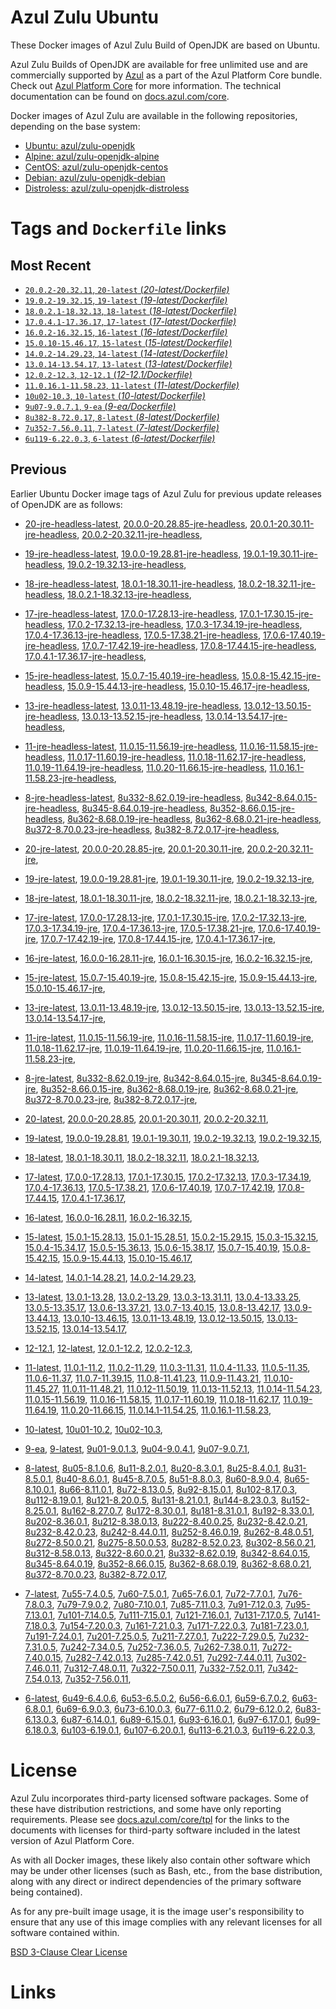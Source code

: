 Azul Zulu Ubuntu
================

These Docker images of Azul Zulu Build of OpenJDK are based on Ubuntu.

Azul Zulu Builds of OpenJDK are available for free unlimited use and are commercially supported by [Azul][1] as a part of the Azul Platform Core bundle.
Check out [Azul Platform Core][2] for more information. The technical documentation can be found on [docs.azul.com/core][3].

Docker images of Azul Zulu are available in the following repositories, depending on the base system:

  * [Ubuntu: azul/zulu-openjdk][4]
  * [Alpine: azul/zulu-openjdk-alpine][5]
  * [CentOS: azul/zulu-openjdk-centos][6]
  * [Debian: azul/zulu-openjdk-debian][7]
  * [Distroless: azul/zulu-openjdk-distroless][8]

Tags and `Dockerfile` links
===========================

Most Recent
-----------


  * [`20.0.2-20.32.11`, `20-latest` (*20-latest/Dockerfile)*][11]
  * [`19.0.2-19.32.15`, `19-latest` (*19-latest/Dockerfile)*][23]
  * [`18.0.2.1-18.32.13`, `18-latest` (*18-latest/Dockerfile)*][36]
  * [`17.0.4.1-17.36.17`, `17-latest` (*17-latest/Dockerfile)*][48]
  * [`16.0.2-16.32.15`, `16-latest` (*16-latest/Dockerfile)*][81]
  * [`15.0.10-15.46.17`, `15-latest` (*15-latest/Dockerfile)*][88]
  * [`14.0.2-14.29.23`, `14-latest` (*14-latest/Dockerfile)*][110]
  * [`13.0.14-13.54.17`, `13-latest` (*13-latest/Dockerfile)*][113]
  * [`12.0.2-12.3`, `12-12.1` (*12-12.1/Dockerfile)*][138]
  * [`11.0.16.1-11.58.23`, `11-latest` (*11-latest/Dockerfile)*][142]
  * [`10u02-10.3`, `10-latest` (*10-latest/Dockerfile)*][181]
  * [`9u07-9.0.7.1`, `9-ea` (*9-ea/Dockerfile)*][184]
  * [`8u382-8.72.0.17`, `8-latest` (*8-latest/Dockerfile)*][189]
  * [`7u352-7.56.0.11`, `7-latest` (*7-latest/Dockerfile)*][253]
  * [`6u119-6.22.0.3`, `6-latest` (*6-latest/Dockerfile)*][291]

Previous
--------

Earlier Ubuntu Docker image tags of Azul Zulu for previous update releases of OpenJDK are as follows:


  * [20-jre-headless-latest][19],
  [20.0.0-20.28.85-jre-headless][20],
  [20.0.1-20.30.11-jre-headless][21],
  [20.0.2-20.32.11-jre-headless][22],
  
  * [19-jre-headless-latest][32],
  [19.0.0-19.28.81-jre-headless][33],
  [19.0.1-19.30.11-jre-headless][34],
  [19.0.2-19.32.13-jre-headless][35],
  
  * [18-jre-headless-latest][44],
  [18.0.1-18.30.11-jre-headless][45],
  [18.0.2-18.32.11-jre-headless][46],
  [18.0.2.1-18.32.13-jre-headless][47],
  
  * [17-jre-headless-latest][70],
  [17.0.0-17.28.13-jre-headless][71],
  [17.0.1-17.30.15-jre-headless][72],
  [17.0.2-17.32.13-jre-headless][73],
  [17.0.3-17.34.19-jre-headless][74],
  [17.0.4-17.36.13-jre-headless][75],
  [17.0.5-17.38.21-jre-headless][76],
  [17.0.6-17.40.19-jre-headless][77],
  [17.0.7-17.42.19-jre-headless][78],
  [17.0.8-17.44.15-jre-headless][79],
  [17.0.4.1-17.36.17-jre-headless][80],
  
  * [15-jre-headless-latest][105],
  [15.0.7-15.40.19-jre-headless][106],
  [15.0.8-15.42.15-jre-headless][107],
  [15.0.9-15.44.13-jre-headless][108],
  [15.0.10-15.46.17-jre-headless][109],
  
  * [13-jre-headless-latest][133],
  [13.0.11-13.48.19-jre-headless][134],
  [13.0.12-13.50.15-jre-headless][135],
  [13.0.13-13.52.15-jre-headless][136],
  [13.0.14-13.54.17-jre-headless][137],
  
  * [11-jre-headless-latest][172],
  [11.0.15-11.56.19-jre-headless][174],
  [11.0.16-11.58.15-jre-headless][175],
  [11.0.17-11.60.19-jre-headless][176],
  [11.0.18-11.62.17-jre-headless][177],
  [11.0.19-11.64.19-jre-headless][178],
  [11.0.20-11.66.15-jre-headless][179],
  [11.0.16.1-11.58.23-jre-headless][180],
  
  * [8-jre-headless-latest][244],
  [8u332-8.62.0.19-jre-headless][245],
  [8u342-8.64.0.15-jre-headless][246],
  [8u345-8.64.0.19-jre-headless][247],
  [8u352-8.66.0.15-jre-headless][248],
  [8u362-8.68.0.19-jre-headless][249],
  [8u362-8.68.0.21-jre-headless][250],
  [8u372-8.70.0.23-jre-headless][251],
  [8u382-8.72.0.17-jre-headless][252],
  
  * [20-jre-latest][12],
  [20.0.0-20.28.85-jre][16],
  [20.0.1-20.30.11-jre][17],
  [20.0.2-20.32.11-jre][18],
  
  * [19-jre-latest][24],
  [19.0.0-19.28.81-jre][29],
  [19.0.1-19.30.11-jre][30],
  [19.0.2-19.32.13-jre][31],
  
  * [18-jre-latest][37],
  [18.0.1-18.30.11-jre][41],
  [18.0.2-18.32.11-jre][42],
  [18.0.2.1-18.32.13-jre][43],
  
  * [17-jre-latest][49],
  [17.0.0-17.28.13-jre][60],
  [17.0.1-17.30.15-jre][61],
  [17.0.2-17.32.13-jre][62],
  [17.0.3-17.34.19-jre][63],
  [17.0.4-17.36.13-jre][64],
  [17.0.5-17.38.21-jre][65],
  [17.0.6-17.40.19-jre][66],
  [17.0.7-17.42.19-jre][67],
  [17.0.8-17.44.15-jre][68],
  [17.0.4.1-17.36.17-jre][69],
  
  * [16-jre-latest][82],
  [16.0.0-16.28.11-jre][85],
  [16.0.1-16.30.15-jre][86],
  [16.0.2-16.32.15-jre][87],
  
  * [15-jre-latest][89],
  [15.0.7-15.40.19-jre][101],
  [15.0.8-15.42.15-jre][102],
  [15.0.9-15.44.13-jre][103],
  [15.0.10-15.46.17-jre][104],
  
  * [13-jre-latest][116],
  [13.0.11-13.48.19-jre][129],
  [13.0.12-13.50.15-jre][130],
  [13.0.13-13.52.15-jre][131],
  [13.0.14-13.54.17-jre][132],
  
  * [11-jre-latest][149],
  [11.0.15-11.56.19-jre][166],
  [11.0.16-11.58.15-jre][167],
  [11.0.17-11.60.19-jre][168],
  [11.0.18-11.62.17-jre][169],
  [11.0.19-11.64.19-jre][170],
  [11.0.20-11.66.15-jre][171],
  [11.0.16.1-11.58.23-jre][173],
  
  * [8-jre-latest][190],
  [8u332-8.62.0.19-jre][236],
  [8u342-8.64.0.15-jre][237],
  [8u345-8.64.0.19-jre][238],
  [8u352-8.66.0.15-jre][239],
  [8u362-8.68.0.19-jre][240],
  [8u362-8.68.0.21-jre][241],
  [8u372-8.70.0.23-jre][242],
  [8u382-8.72.0.17-jre][243],
  
  * [20-latest][11],
  [20.0.0-20.28.85][13],
  [20.0.1-20.30.11][14],
  [20.0.2-20.32.11][15],
  
  * [19-latest][23],
  [19.0.0-19.28.81][25],
  [19.0.1-19.30.11][26],
  [19.0.2-19.32.13][27],
  [19.0.2-19.32.15][28],
  
  * [18-latest][36],
  [18.0.1-18.30.11][38],
  [18.0.2-18.32.11][39],
  [18.0.2.1-18.32.13][40],
  
  * [17-latest][48],
  [17.0.0-17.28.13][50],
  [17.0.1-17.30.15][51],
  [17.0.2-17.32.13][52],
  [17.0.3-17.34.19][53],
  [17.0.4-17.36.13][54],
  [17.0.5-17.38.21][55],
  [17.0.6-17.40.19][56],
  [17.0.7-17.42.19][57],
  [17.0.8-17.44.15][58],
  [17.0.4.1-17.36.17][59],
  
  * [16-latest][81],
  [16.0.0-16.28.11][83],
  [16.0.2-16.32.15][84],
  
  * [15-latest][88],
  [15.0.1-15.28.13][90],
  [15.0.1-15.28.51][91],
  [15.0.2-15.29.15][92],
  [15.0.3-15.32.15][93],
  [15.0.4-15.34.17][94],
  [15.0.5-15.36.13][95],
  [15.0.6-15.38.17][96],
  [15.0.7-15.40.19][97],
  [15.0.8-15.42.15][98],
  [15.0.9-15.44.13][99],
  [15.0.10-15.46.17][100],
  
  * [14-latest][110],
  [14.0.1-14.28.21][111],
  [14.0.2-14.29.23][112],
  
  * [13-latest][113],
  [13.0.1-13.28][114],
  [13.0.2-13.29][115],
  [13.0.3-13.31.11][117],
  [13.0.4-13.33.25][118],
  [13.0.5-13.35.17][119],
  [13.0.6-13.37.21][120],
  [13.0.7-13.40.15][121],
  [13.0.8-13.42.17][122],
  [13.0.9-13.44.13][123],
  [13.0.10-13.46.15][124],
  [13.0.11-13.48.19][125],
  [13.0.12-13.50.15][126],
  [13.0.13-13.52.15][127],
  [13.0.14-13.54.17][128],
  
  * [12-12.1][138],
  [12-latest][139],
  [12.0.1-12.2][140],
  [12.0.2-12.3][141],
  
  * [11-latest][142],
  [11.0.1-11.2][143],
  [11.0.2-11.29][144],
  [11.0.3-11.31][145],
  [11.0.4-11.33][146],
  [11.0.5-11.35][147],
  [11.0.6-11.37][148],
  [11.0.7-11.39.15][150],
  [11.0.8-11.41.23][151],
  [11.0.9-11.43.21][152],
  [11.0.10-11.45.27][153],
  [11.0.11-11.48.21][154],
  [11.0.12-11.50.19][155],
  [11.0.13-11.52.13][156],
  [11.0.14-11.54.23][157],
  [11.0.15-11.56.19][158],
  [11.0.16-11.58.15][159],
  [11.0.17-11.60.19][160],
  [11.0.18-11.62.17][161],
  [11.0.19-11.64.19][162],
  [11.0.20-11.66.15][163],
  [11.0.14.1-11.54.25][164],
  [11.0.16.1-11.58.23][165],
  
  * [10-latest][181],
  [10u01-10.2][182],
  [10u02-10.3][183],
  
  * [9-ea][184],
  [9-latest][185],
  [9u01-9.0.1.3][186],
  [9u04-9.0.4.1][187],
  [9u07-9.0.7.1][188],
  
  * [8-latest][189],
  [8u05-8.1.0.6][191],
  [8u11-8.2.0.1][192],
  [8u20-8.3.0.1][193],
  [8u25-8.4.0.1][194],
  [8u31-8.5.0.1][195],
  [8u40-8.6.0.1][196],
  [8u45-8.7.0.5][197],
  [8u51-8.8.0.3][198],
  [8u60-8.9.0.4][199],
  [8u65-8.10.0.1][200],
  [8u66-8.11.0.1][201],
  [8u72-8.13.0.5][202],
  [8u92-8.15.0.1][203],
  [8u102-8.17.0.3][204],
  [8u112-8.19.0.1][205],
  [8u121-8.20.0.5][206],
  [8u131-8.21.0.1][207],
  [8u144-8.23.0.3][208],
  [8u152-8.25.0.1][209],
  [8u162-8.27.0.7][210],
  [8u172-8.30.0.1][211],
  [8u181-8.31.0.1][212],
  [8u192-8.33.0.1][213],
  [8u202-8.36.0.1][214],
  [8u212-8.38.0.13][215],
  [8u222-8.40.0.25][216],
  [8u232-8.42.0.21][217],
  [8u232-8.42.0.23][218],
  [8u242-8.44.0.11][219],
  [8u252-8.46.0.19][220],
  [8u262-8.48.0.51][221],
  [8u272-8.50.0.21][222],
  [8u275-8.50.0.53][223],
  [8u282-8.52.0.23][224],
  [8u302-8.56.0.21][225],
  [8u312-8.58.0.13][226],
  [8u322-8.60.0.21][227],
  [8u332-8.62.0.19][228],
  [8u342-8.64.0.15][229],
  [8u345-8.64.0.19][230],
  [8u352-8.66.0.15][231],
  [8u362-8.68.0.19][232],
  [8u362-8.68.0.21][233],
  [8u372-8.70.0.23][234],
  [8u382-8.72.0.17][235],
  
  * [7-latest][253],
  [7u55-7.4.0.5][254],
  [7u60-7.5.0.1][255],
  [7u65-7.6.0.1][256],
  [7u72-7.7.0.1][257],
  [7u76-7.8.0.3][258],
  [7u79-7.9.0.2][259],
  [7u80-7.10.0.1][260],
  [7u85-7.11.0.3][261],
  [7u91-7.12.0.3][262],
  [7u95-7.13.0.1][263],
  [7u101-7.14.0.5][264],
  [7u111-7.15.0.1][265],
  [7u121-7.16.0.1][266],
  [7u131-7.17.0.5][267],
  [7u141-7.18.0.3][268],
  [7u154-7.20.0.3][269],
  [7u161-7.21.0.3][270],
  [7u171-7.22.0.3][271],
  [7u181-7.23.0.1][272],
  [7u191-7.24.0.1][273],
  [7u201-7.25.0.5][274],
  [7u211-7.27.0.1][275],
  [7u222-7.29.0.5][276],
  [7u232-7.31.0.5][277],
  [7u242-7.34.0.5][278],
  [7u252-7.36.0.5][279],
  [7u262-7.38.0.11][280],
  [7u272-7.40.0.15][281],
  [7u282-7.42.0.13][282],
  [7u285-7.42.0.51][283],
  [7u292-7.44.0.11][284],
  [7u302-7.46.0.11][285],
  [7u312-7.48.0.11][286],
  [7u322-7.50.0.11][287],
  [7u332-7.52.0.11][288],
  [7u342-7.54.0.13][289],
  [7u352-7.56.0.11][290],
  
  * [6-latest][291],
  [6u49-6.4.0.6][292],
  [6u53-6.5.0.2][293],
  [6u56-6.6.0.1][294],
  [6u59-6.7.0.2][295],
  [6u63-6.8.0.1][296],
  [6u69-6.9.0.3][297],
  [6u73-6.10.0.3][298],
  [6u77-6.11.0.2][299],
  [6u79-6.12.0.2][300],
  [6u83-6.13.0.3][301],
  [6u87-6.14.0.1][302],
  [6u89-6.15.0.1][303],
  [6u93-6.16.0.1][304],
  [6u97-6.17.0.1][305],
  [6u99-6.18.0.3][306],
  [6u103-6.19.0.1][307],
  [6u107-6.20.0.1][308],
  [6u113-6.21.0.3][309],
  [6u119-6.22.0.3][310],
  


License
=======

Azul Zulu incorporates third-party licensed software packages. Some of these have distribution restrictions, and some have only reporting requirements. Please see [docs.azul.com/core/tpl][9] for the links to the documents with licenses for third-party software included in the latest version of Azul Platform Core.

As with all Docker images, these likely also contain other software which may be under other licenses (such as Bash, etc., from the base distribution, along with any direct or indirect dependencies of the primary software being contained).

As for any pre-built image usage, it is the image user's responsibility to ensure that any use of this image complies with any relevant licenses for all software contained within.

[BSD 3-Clause Clear License][10]

Links
=====

  [1]: https://www.azul.com/
  [2]: https://www.azul.com/products/core/
  [3]: https://docs.azul.com/core/
  [4]: https://hub.docker.com/r/azul/zulu-openjdk
  [5]: https://hub.docker.com/r/azul/zulu-openjdk-alpine
  [6]: https://hub.docker.com/r/azul/zulu-openjdk-centos
  [7]: https://hub.docker.com/r/azul/zulu-openjdk-debian
  [8]: https://hub.docker.com/r/azul/zulu-openjdk-distroless
  [9]: https://docs.azul.com/core/tpl
  [10]: https://github.com/zulu-openjdk/zulu-openjdk/blob/master/LICENSE.txt


  [19]: https://github.com/zulu-openjdk/zulu-openjdk/blob/master/ubuntu/20-jre-headless-latest/Dockerfile
  [20]: https://github.com/zulu-openjdk/zulu-openjdk/blob/master/ubuntu/20.0.0-20.28.85-jre-headless/Dockerfile
  [21]: https://github.com/zulu-openjdk/zulu-openjdk/blob/master/ubuntu/20.0.1-20.30.11-jre-headless/Dockerfile
  [22]: https://github.com/zulu-openjdk/zulu-openjdk/blob/master/ubuntu/20.0.2-20.32.11-jre-headless/Dockerfile
  
  [32]: https://github.com/zulu-openjdk/zulu-openjdk/blob/master/ubuntu/19-jre-headless-latest/Dockerfile
  [33]: https://github.com/zulu-openjdk/zulu-openjdk/blob/master/ubuntu/19.0.0-19.28.81-jre-headless/Dockerfile
  [34]: https://github.com/zulu-openjdk/zulu-openjdk/blob/master/ubuntu/19.0.1-19.30.11-jre-headless/Dockerfile
  [35]: https://github.com/zulu-openjdk/zulu-openjdk/blob/master/ubuntu/19.0.2-19.32.13-jre-headless/Dockerfile
  
  [44]: https://github.com/zulu-openjdk/zulu-openjdk/blob/master/ubuntu/18-jre-headless-latest/Dockerfile
  [45]: https://github.com/zulu-openjdk/zulu-openjdk/blob/master/ubuntu/18.0.1-18.30.11-jre-headless/Dockerfile
  [46]: https://github.com/zulu-openjdk/zulu-openjdk/blob/master/ubuntu/18.0.2-18.32.11-jre-headless/Dockerfile
  [47]: https://github.com/zulu-openjdk/zulu-openjdk/blob/master/ubuntu/18.0.2.1-18.32.13-jre-headless/Dockerfile
  
  [70]: https://github.com/zulu-openjdk/zulu-openjdk/blob/master/ubuntu/17-jre-headless-latest/Dockerfile
  [71]: https://github.com/zulu-openjdk/zulu-openjdk/blob/master/ubuntu/17.0.0-17.28.13-jre-headless/Dockerfile
  [72]: https://github.com/zulu-openjdk/zulu-openjdk/blob/master/ubuntu/17.0.1-17.30.15-jre-headless/Dockerfile
  [73]: https://github.com/zulu-openjdk/zulu-openjdk/blob/master/ubuntu/17.0.2-17.32.13-jre-headless/Dockerfile
  [74]: https://github.com/zulu-openjdk/zulu-openjdk/blob/master/ubuntu/17.0.3-17.34.19-jre-headless/Dockerfile
  [75]: https://github.com/zulu-openjdk/zulu-openjdk/blob/master/ubuntu/17.0.4-17.36.13-jre-headless/Dockerfile
  [76]: https://github.com/zulu-openjdk/zulu-openjdk/blob/master/ubuntu/17.0.5-17.38.21-jre-headless/Dockerfile
  [77]: https://github.com/zulu-openjdk/zulu-openjdk/blob/master/ubuntu/17.0.6-17.40.19-jre-headless/Dockerfile
  [78]: https://github.com/zulu-openjdk/zulu-openjdk/blob/master/ubuntu/17.0.7-17.42.19-jre-headless/Dockerfile
  [79]: https://github.com/zulu-openjdk/zulu-openjdk/blob/master/ubuntu/17.0.8-17.44.15-jre-headless/Dockerfile
  [80]: https://github.com/zulu-openjdk/zulu-openjdk/blob/master/ubuntu/17.0.4.1-17.36.17-jre-headless/Dockerfile
  
  [105]: https://github.com/zulu-openjdk/zulu-openjdk/blob/master/ubuntu/15-jre-headless-latest/Dockerfile
  [106]: https://github.com/zulu-openjdk/zulu-openjdk/blob/master/ubuntu/15.0.7-15.40.19-jre-headless/Dockerfile
  [107]: https://github.com/zulu-openjdk/zulu-openjdk/blob/master/ubuntu/15.0.8-15.42.15-jre-headless/Dockerfile
  [108]: https://github.com/zulu-openjdk/zulu-openjdk/blob/master/ubuntu/15.0.9-15.44.13-jre-headless/Dockerfile
  [109]: https://github.com/zulu-openjdk/zulu-openjdk/blob/master/ubuntu/15.0.10-15.46.17-jre-headless/Dockerfile
  
  [133]: https://github.com/zulu-openjdk/zulu-openjdk/blob/master/ubuntu/13-jre-headless-latest/Dockerfile
  [134]: https://github.com/zulu-openjdk/zulu-openjdk/blob/master/ubuntu/13.0.11-13.48.19-jre-headless/Dockerfile
  [135]: https://github.com/zulu-openjdk/zulu-openjdk/blob/master/ubuntu/13.0.12-13.50.15-jre-headless/Dockerfile
  [136]: https://github.com/zulu-openjdk/zulu-openjdk/blob/master/ubuntu/13.0.13-13.52.15-jre-headless/Dockerfile
  [137]: https://github.com/zulu-openjdk/zulu-openjdk/blob/master/ubuntu/13.0.14-13.54.17-jre-headless/Dockerfile
  
  [172]: https://github.com/zulu-openjdk/zulu-openjdk/blob/master/ubuntu/11-jre-headless-latest/Dockerfile
  [174]: https://github.com/zulu-openjdk/zulu-openjdk/blob/master/ubuntu/11.0.15-11.56.19-jre-headless/Dockerfile
  [175]: https://github.com/zulu-openjdk/zulu-openjdk/blob/master/ubuntu/11.0.16-11.58.15-jre-headless/Dockerfile
  [176]: https://github.com/zulu-openjdk/zulu-openjdk/blob/master/ubuntu/11.0.17-11.60.19-jre-headless/Dockerfile
  [177]: https://github.com/zulu-openjdk/zulu-openjdk/blob/master/ubuntu/11.0.18-11.62.17-jre-headless/Dockerfile
  [178]: https://github.com/zulu-openjdk/zulu-openjdk/blob/master/ubuntu/11.0.19-11.64.19-jre-headless/Dockerfile
  [179]: https://github.com/zulu-openjdk/zulu-openjdk/blob/master/ubuntu/11.0.20-11.66.15-jre-headless/Dockerfile
  [180]: https://github.com/zulu-openjdk/zulu-openjdk/blob/master/ubuntu/11.0.16.1-11.58.23-jre-headless/Dockerfile
  
  [244]: https://github.com/zulu-openjdk/zulu-openjdk/blob/master/ubuntu/8-jre-headless-latest/Dockerfile
  [245]: https://github.com/zulu-openjdk/zulu-openjdk/blob/master/ubuntu/8u332-8.62.0.19-jre-headless/Dockerfile
  [246]: https://github.com/zulu-openjdk/zulu-openjdk/blob/master/ubuntu/8u342-8.64.0.15-jre-headless/Dockerfile
  [247]: https://github.com/zulu-openjdk/zulu-openjdk/blob/master/ubuntu/8u345-8.64.0.19-jre-headless/Dockerfile
  [248]: https://github.com/zulu-openjdk/zulu-openjdk/blob/master/ubuntu/8u352-8.66.0.15-jre-headless/Dockerfile
  [249]: https://github.com/zulu-openjdk/zulu-openjdk/blob/master/ubuntu/8u362-8.68.0.19-jre-headless/Dockerfile
  [250]: https://github.com/zulu-openjdk/zulu-openjdk/blob/master/ubuntu/8u362-8.68.0.21-jre-headless/Dockerfile
  [251]: https://github.com/zulu-openjdk/zulu-openjdk/blob/master/ubuntu/8u372-8.70.0.23-jre-headless/Dockerfile
  [252]: https://github.com/zulu-openjdk/zulu-openjdk/blob/master/ubuntu/8u382-8.72.0.17-jre-headless/Dockerfile
  
  [12]: https://github.com/zulu-openjdk/zulu-openjdk/blob/master/ubuntu/20-jre-latest/Dockerfile
  [16]: https://github.com/zulu-openjdk/zulu-openjdk/blob/master/ubuntu/20.0.0-20.28.85-jre/Dockerfile
  [17]: https://github.com/zulu-openjdk/zulu-openjdk/blob/master/ubuntu/20.0.1-20.30.11-jre/Dockerfile
  [18]: https://github.com/zulu-openjdk/zulu-openjdk/blob/master/ubuntu/20.0.2-20.32.11-jre/Dockerfile
  
  [24]: https://github.com/zulu-openjdk/zulu-openjdk/blob/master/ubuntu/19-jre-latest/Dockerfile
  [29]: https://github.com/zulu-openjdk/zulu-openjdk/blob/master/ubuntu/19.0.0-19.28.81-jre/Dockerfile
  [30]: https://github.com/zulu-openjdk/zulu-openjdk/blob/master/ubuntu/19.0.1-19.30.11-jre/Dockerfile
  [31]: https://github.com/zulu-openjdk/zulu-openjdk/blob/master/ubuntu/19.0.2-19.32.13-jre/Dockerfile
  
  [37]: https://github.com/zulu-openjdk/zulu-openjdk/blob/master/ubuntu/18-jre-latest/Dockerfile
  [41]: https://github.com/zulu-openjdk/zulu-openjdk/blob/master/ubuntu/18.0.1-18.30.11-jre/Dockerfile
  [42]: https://github.com/zulu-openjdk/zulu-openjdk/blob/master/ubuntu/18.0.2-18.32.11-jre/Dockerfile
  [43]: https://github.com/zulu-openjdk/zulu-openjdk/blob/master/ubuntu/18.0.2.1-18.32.13-jre/Dockerfile
  
  [49]: https://github.com/zulu-openjdk/zulu-openjdk/blob/master/ubuntu/17-jre-latest/Dockerfile
  [60]: https://github.com/zulu-openjdk/zulu-openjdk/blob/master/ubuntu/17.0.0-17.28.13-jre/Dockerfile
  [61]: https://github.com/zulu-openjdk/zulu-openjdk/blob/master/ubuntu/17.0.1-17.30.15-jre/Dockerfile
  [62]: https://github.com/zulu-openjdk/zulu-openjdk/blob/master/ubuntu/17.0.2-17.32.13-jre/Dockerfile
  [63]: https://github.com/zulu-openjdk/zulu-openjdk/blob/master/ubuntu/17.0.3-17.34.19-jre/Dockerfile
  [64]: https://github.com/zulu-openjdk/zulu-openjdk/blob/master/ubuntu/17.0.4-17.36.13-jre/Dockerfile
  [65]: https://github.com/zulu-openjdk/zulu-openjdk/blob/master/ubuntu/17.0.5-17.38.21-jre/Dockerfile
  [66]: https://github.com/zulu-openjdk/zulu-openjdk/blob/master/ubuntu/17.0.6-17.40.19-jre/Dockerfile
  [67]: https://github.com/zulu-openjdk/zulu-openjdk/blob/master/ubuntu/17.0.7-17.42.19-jre/Dockerfile
  [68]: https://github.com/zulu-openjdk/zulu-openjdk/blob/master/ubuntu/17.0.8-17.44.15-jre/Dockerfile
  [69]: https://github.com/zulu-openjdk/zulu-openjdk/blob/master/ubuntu/17.0.4.1-17.36.17-jre/Dockerfile
  
  [82]: https://github.com/zulu-openjdk/zulu-openjdk/blob/master/ubuntu/16-jre-latest/Dockerfile
  [85]: https://github.com/zulu-openjdk/zulu-openjdk/blob/master/ubuntu/16.0.0-16.28.11-jre/Dockerfile
  [86]: https://github.com/zulu-openjdk/zulu-openjdk/blob/master/ubuntu/16.0.1-16.30.15-jre/Dockerfile
  [87]: https://github.com/zulu-openjdk/zulu-openjdk/blob/master/ubuntu/16.0.2-16.32.15-jre/Dockerfile
  
  [89]: https://github.com/zulu-openjdk/zulu-openjdk/blob/master/ubuntu/15-jre-latest/Dockerfile
  [101]: https://github.com/zulu-openjdk/zulu-openjdk/blob/master/ubuntu/15.0.7-15.40.19-jre/Dockerfile
  [102]: https://github.com/zulu-openjdk/zulu-openjdk/blob/master/ubuntu/15.0.8-15.42.15-jre/Dockerfile
  [103]: https://github.com/zulu-openjdk/zulu-openjdk/blob/master/ubuntu/15.0.9-15.44.13-jre/Dockerfile
  [104]: https://github.com/zulu-openjdk/zulu-openjdk/blob/master/ubuntu/15.0.10-15.46.17-jre/Dockerfile
  
  [116]: https://github.com/zulu-openjdk/zulu-openjdk/blob/master/ubuntu/13-jre-latest/Dockerfile
  [129]: https://github.com/zulu-openjdk/zulu-openjdk/blob/master/ubuntu/13.0.11-13.48.19-jre/Dockerfile
  [130]: https://github.com/zulu-openjdk/zulu-openjdk/blob/master/ubuntu/13.0.12-13.50.15-jre/Dockerfile
  [131]: https://github.com/zulu-openjdk/zulu-openjdk/blob/master/ubuntu/13.0.13-13.52.15-jre/Dockerfile
  [132]: https://github.com/zulu-openjdk/zulu-openjdk/blob/master/ubuntu/13.0.14-13.54.17-jre/Dockerfile
  
  [149]: https://github.com/zulu-openjdk/zulu-openjdk/blob/master/ubuntu/11-jre-latest/Dockerfile
  [166]: https://github.com/zulu-openjdk/zulu-openjdk/blob/master/ubuntu/11.0.15-11.56.19-jre/Dockerfile
  [167]: https://github.com/zulu-openjdk/zulu-openjdk/blob/master/ubuntu/11.0.16-11.58.15-jre/Dockerfile
  [168]: https://github.com/zulu-openjdk/zulu-openjdk/blob/master/ubuntu/11.0.17-11.60.19-jre/Dockerfile
  [169]: https://github.com/zulu-openjdk/zulu-openjdk/blob/master/ubuntu/11.0.18-11.62.17-jre/Dockerfile
  [170]: https://github.com/zulu-openjdk/zulu-openjdk/blob/master/ubuntu/11.0.19-11.64.19-jre/Dockerfile
  [171]: https://github.com/zulu-openjdk/zulu-openjdk/blob/master/ubuntu/11.0.20-11.66.15-jre/Dockerfile
  [173]: https://github.com/zulu-openjdk/zulu-openjdk/blob/master/ubuntu/11.0.16.1-11.58.23-jre/Dockerfile
  
  [190]: https://github.com/zulu-openjdk/zulu-openjdk/blob/master/ubuntu/8-jre-latest/Dockerfile
  [236]: https://github.com/zulu-openjdk/zulu-openjdk/blob/master/ubuntu/8u332-8.62.0.19-jre/Dockerfile
  [237]: https://github.com/zulu-openjdk/zulu-openjdk/blob/master/ubuntu/8u342-8.64.0.15-jre/Dockerfile
  [238]: https://github.com/zulu-openjdk/zulu-openjdk/blob/master/ubuntu/8u345-8.64.0.19-jre/Dockerfile
  [239]: https://github.com/zulu-openjdk/zulu-openjdk/blob/master/ubuntu/8u352-8.66.0.15-jre/Dockerfile
  [240]: https://github.com/zulu-openjdk/zulu-openjdk/blob/master/ubuntu/8u362-8.68.0.19-jre/Dockerfile
  [241]: https://github.com/zulu-openjdk/zulu-openjdk/blob/master/ubuntu/8u362-8.68.0.21-jre/Dockerfile
  [242]: https://github.com/zulu-openjdk/zulu-openjdk/blob/master/ubuntu/8u372-8.70.0.23-jre/Dockerfile
  [243]: https://github.com/zulu-openjdk/zulu-openjdk/blob/master/ubuntu/8u382-8.72.0.17-jre/Dockerfile
  
  [11]: https://github.com/zulu-openjdk/zulu-openjdk/blob/master/ubuntu/20-latest/Dockerfile
  [13]: https://github.com/zulu-openjdk/zulu-openjdk/blob/master/ubuntu/20.0.0-20.28.85/Dockerfile
  [14]: https://github.com/zulu-openjdk/zulu-openjdk/blob/master/ubuntu/20.0.1-20.30.11/Dockerfile
  [15]: https://github.com/zulu-openjdk/zulu-openjdk/blob/master/ubuntu/20.0.2-20.32.11/Dockerfile
  
  [23]: https://github.com/zulu-openjdk/zulu-openjdk/blob/master/ubuntu/19-latest/Dockerfile
  [25]: https://github.com/zulu-openjdk/zulu-openjdk/blob/master/ubuntu/19.0.0-19.28.81/Dockerfile
  [26]: https://github.com/zulu-openjdk/zulu-openjdk/blob/master/ubuntu/19.0.1-19.30.11/Dockerfile
  [27]: https://github.com/zulu-openjdk/zulu-openjdk/blob/master/ubuntu/19.0.2-19.32.13/Dockerfile
  [28]: https://github.com/zulu-openjdk/zulu-openjdk/blob/master/ubuntu/19.0.2-19.32.15/Dockerfile
  
  [36]: https://github.com/zulu-openjdk/zulu-openjdk/blob/master/ubuntu/18-latest/Dockerfile
  [38]: https://github.com/zulu-openjdk/zulu-openjdk/blob/master/ubuntu/18.0.1-18.30.11/Dockerfile
  [39]: https://github.com/zulu-openjdk/zulu-openjdk/blob/master/ubuntu/18.0.2-18.32.11/Dockerfile
  [40]: https://github.com/zulu-openjdk/zulu-openjdk/blob/master/ubuntu/18.0.2.1-18.32.13/Dockerfile
  
  [48]: https://github.com/zulu-openjdk/zulu-openjdk/blob/master/ubuntu/17-latest/Dockerfile
  [50]: https://github.com/zulu-openjdk/zulu-openjdk/blob/master/ubuntu/17.0.0-17.28.13/Dockerfile
  [51]: https://github.com/zulu-openjdk/zulu-openjdk/blob/master/ubuntu/17.0.1-17.30.15/Dockerfile
  [52]: https://github.com/zulu-openjdk/zulu-openjdk/blob/master/ubuntu/17.0.2-17.32.13/Dockerfile
  [53]: https://github.com/zulu-openjdk/zulu-openjdk/blob/master/ubuntu/17.0.3-17.34.19/Dockerfile
  [54]: https://github.com/zulu-openjdk/zulu-openjdk/blob/master/ubuntu/17.0.4-17.36.13/Dockerfile
  [55]: https://github.com/zulu-openjdk/zulu-openjdk/blob/master/ubuntu/17.0.5-17.38.21/Dockerfile
  [56]: https://github.com/zulu-openjdk/zulu-openjdk/blob/master/ubuntu/17.0.6-17.40.19/Dockerfile
  [57]: https://github.com/zulu-openjdk/zulu-openjdk/blob/master/ubuntu/17.0.7-17.42.19/Dockerfile
  [58]: https://github.com/zulu-openjdk/zulu-openjdk/blob/master/ubuntu/17.0.8-17.44.15/Dockerfile
  [59]: https://github.com/zulu-openjdk/zulu-openjdk/blob/master/ubuntu/17.0.4.1-17.36.17/Dockerfile
  
  [81]: https://github.com/zulu-openjdk/zulu-openjdk/blob/master/ubuntu/16-latest/Dockerfile
  [83]: https://github.com/zulu-openjdk/zulu-openjdk/blob/master/ubuntu/16.0.0-16.28.11/Dockerfile
  [84]: https://github.com/zulu-openjdk/zulu-openjdk/blob/master/ubuntu/16.0.2-16.32.15/Dockerfile
  
  [88]: https://github.com/zulu-openjdk/zulu-openjdk/blob/master/ubuntu/15-latest/Dockerfile
  [90]: https://github.com/zulu-openjdk/zulu-openjdk/blob/master/ubuntu/15.0.1-15.28.13/Dockerfile
  [91]: https://github.com/zulu-openjdk/zulu-openjdk/blob/master/ubuntu/15.0.1-15.28.51/Dockerfile
  [92]: https://github.com/zulu-openjdk/zulu-openjdk/blob/master/ubuntu/15.0.2-15.29.15/Dockerfile
  [93]: https://github.com/zulu-openjdk/zulu-openjdk/blob/master/ubuntu/15.0.3-15.32.15/Dockerfile
  [94]: https://github.com/zulu-openjdk/zulu-openjdk/blob/master/ubuntu/15.0.4-15.34.17/Dockerfile
  [95]: https://github.com/zulu-openjdk/zulu-openjdk/blob/master/ubuntu/15.0.5-15.36.13/Dockerfile
  [96]: https://github.com/zulu-openjdk/zulu-openjdk/blob/master/ubuntu/15.0.6-15.38.17/Dockerfile
  [97]: https://github.com/zulu-openjdk/zulu-openjdk/blob/master/ubuntu/15.0.7-15.40.19/Dockerfile
  [98]: https://github.com/zulu-openjdk/zulu-openjdk/blob/master/ubuntu/15.0.8-15.42.15/Dockerfile
  [99]: https://github.com/zulu-openjdk/zulu-openjdk/blob/master/ubuntu/15.0.9-15.44.13/Dockerfile
  [100]: https://github.com/zulu-openjdk/zulu-openjdk/blob/master/ubuntu/15.0.10-15.46.17/Dockerfile
  
  [110]: https://github.com/zulu-openjdk/zulu-openjdk/blob/master/ubuntu/14-latest/Dockerfile
  [111]: https://github.com/zulu-openjdk/zulu-openjdk/blob/master/ubuntu/14.0.1-14.28.21/Dockerfile
  [112]: https://github.com/zulu-openjdk/zulu-openjdk/blob/master/ubuntu/14.0.2-14.29.23/Dockerfile
  
  [113]: https://github.com/zulu-openjdk/zulu-openjdk/blob/master/ubuntu/13-latest/Dockerfile
  [114]: https://github.com/zulu-openjdk/zulu-openjdk/blob/master/ubuntu/13.0.1-13.28/Dockerfile
  [115]: https://github.com/zulu-openjdk/zulu-openjdk/blob/master/ubuntu/13.0.2-13.29/Dockerfile
  [117]: https://github.com/zulu-openjdk/zulu-openjdk/blob/master/ubuntu/13.0.3-13.31.11/Dockerfile
  [118]: https://github.com/zulu-openjdk/zulu-openjdk/blob/master/ubuntu/13.0.4-13.33.25/Dockerfile
  [119]: https://github.com/zulu-openjdk/zulu-openjdk/blob/master/ubuntu/13.0.5-13.35.17/Dockerfile
  [120]: https://github.com/zulu-openjdk/zulu-openjdk/blob/master/ubuntu/13.0.6-13.37.21/Dockerfile
  [121]: https://github.com/zulu-openjdk/zulu-openjdk/blob/master/ubuntu/13.0.7-13.40.15/Dockerfile
  [122]: https://github.com/zulu-openjdk/zulu-openjdk/blob/master/ubuntu/13.0.8-13.42.17/Dockerfile
  [123]: https://github.com/zulu-openjdk/zulu-openjdk/blob/master/ubuntu/13.0.9-13.44.13/Dockerfile
  [124]: https://github.com/zulu-openjdk/zulu-openjdk/blob/master/ubuntu/13.0.10-13.46.15/Dockerfile
  [125]: https://github.com/zulu-openjdk/zulu-openjdk/blob/master/ubuntu/13.0.11-13.48.19/Dockerfile
  [126]: https://github.com/zulu-openjdk/zulu-openjdk/blob/master/ubuntu/13.0.12-13.50.15/Dockerfile
  [127]: https://github.com/zulu-openjdk/zulu-openjdk/blob/master/ubuntu/13.0.13-13.52.15/Dockerfile
  [128]: https://github.com/zulu-openjdk/zulu-openjdk/blob/master/ubuntu/13.0.14-13.54.17/Dockerfile
  
  [138]: https://github.com/zulu-openjdk/zulu-openjdk/blob/master/ubuntu/12-12.1/Dockerfile
  [139]: https://github.com/zulu-openjdk/zulu-openjdk/blob/master/ubuntu/12-latest/Dockerfile
  [140]: https://github.com/zulu-openjdk/zulu-openjdk/blob/master/ubuntu/12.0.1-12.2/Dockerfile
  [141]: https://github.com/zulu-openjdk/zulu-openjdk/blob/master/ubuntu/12.0.2-12.3/Dockerfile
  
  [142]: https://github.com/zulu-openjdk/zulu-openjdk/blob/master/ubuntu/11-latest/Dockerfile
  [143]: https://github.com/zulu-openjdk/zulu-openjdk/blob/master/ubuntu/11.0.1-11.2/Dockerfile
  [144]: https://github.com/zulu-openjdk/zulu-openjdk/blob/master/ubuntu/11.0.2-11.29/Dockerfile
  [145]: https://github.com/zulu-openjdk/zulu-openjdk/blob/master/ubuntu/11.0.3-11.31/Dockerfile
  [146]: https://github.com/zulu-openjdk/zulu-openjdk/blob/master/ubuntu/11.0.4-11.33/Dockerfile
  [147]: https://github.com/zulu-openjdk/zulu-openjdk/blob/master/ubuntu/11.0.5-11.35/Dockerfile
  [148]: https://github.com/zulu-openjdk/zulu-openjdk/blob/master/ubuntu/11.0.6-11.37/Dockerfile
  [150]: https://github.com/zulu-openjdk/zulu-openjdk/blob/master/ubuntu/11.0.7-11.39.15/Dockerfile
  [151]: https://github.com/zulu-openjdk/zulu-openjdk/blob/master/ubuntu/11.0.8-11.41.23/Dockerfile
  [152]: https://github.com/zulu-openjdk/zulu-openjdk/blob/master/ubuntu/11.0.9-11.43.21/Dockerfile
  [153]: https://github.com/zulu-openjdk/zulu-openjdk/blob/master/ubuntu/11.0.10-11.45.27/Dockerfile
  [154]: https://github.com/zulu-openjdk/zulu-openjdk/blob/master/ubuntu/11.0.11-11.48.21/Dockerfile
  [155]: https://github.com/zulu-openjdk/zulu-openjdk/blob/master/ubuntu/11.0.12-11.50.19/Dockerfile
  [156]: https://github.com/zulu-openjdk/zulu-openjdk/blob/master/ubuntu/11.0.13-11.52.13/Dockerfile
  [157]: https://github.com/zulu-openjdk/zulu-openjdk/blob/master/ubuntu/11.0.14-11.54.23/Dockerfile
  [158]: https://github.com/zulu-openjdk/zulu-openjdk/blob/master/ubuntu/11.0.15-11.56.19/Dockerfile
  [159]: https://github.com/zulu-openjdk/zulu-openjdk/blob/master/ubuntu/11.0.16-11.58.15/Dockerfile
  [160]: https://github.com/zulu-openjdk/zulu-openjdk/blob/master/ubuntu/11.0.17-11.60.19/Dockerfile
  [161]: https://github.com/zulu-openjdk/zulu-openjdk/blob/master/ubuntu/11.0.18-11.62.17/Dockerfile
  [162]: https://github.com/zulu-openjdk/zulu-openjdk/blob/master/ubuntu/11.0.19-11.64.19/Dockerfile
  [163]: https://github.com/zulu-openjdk/zulu-openjdk/blob/master/ubuntu/11.0.20-11.66.15/Dockerfile
  [164]: https://github.com/zulu-openjdk/zulu-openjdk/blob/master/ubuntu/11.0.14.1-11.54.25/Dockerfile
  [165]: https://github.com/zulu-openjdk/zulu-openjdk/blob/master/ubuntu/11.0.16.1-11.58.23/Dockerfile
  
  [181]: https://github.com/zulu-openjdk/zulu-openjdk/blob/master/ubuntu/10-latest/Dockerfile
  [182]: https://github.com/zulu-openjdk/zulu-openjdk/blob/master/ubuntu/10u01-10.2/Dockerfile
  [183]: https://github.com/zulu-openjdk/zulu-openjdk/blob/master/ubuntu/10u02-10.3/Dockerfile
  
  [184]: https://github.com/zulu-openjdk/zulu-openjdk/blob/master/ubuntu/9-ea/Dockerfile
  [185]: https://github.com/zulu-openjdk/zulu-openjdk/blob/master/ubuntu/9-latest/Dockerfile
  [186]: https://github.com/zulu-openjdk/zulu-openjdk/blob/master/ubuntu/9u01-9.0.1.3/Dockerfile
  [187]: https://github.com/zulu-openjdk/zulu-openjdk/blob/master/ubuntu/9u04-9.0.4.1/Dockerfile
  [188]: https://github.com/zulu-openjdk/zulu-openjdk/blob/master/ubuntu/9u07-9.0.7.1/Dockerfile
  
  [189]: https://github.com/zulu-openjdk/zulu-openjdk/blob/master/ubuntu/8-latest/Dockerfile
  [191]: https://github.com/zulu-openjdk/zulu-openjdk/blob/master/ubuntu/8u05-8.1.0.6/Dockerfile
  [192]: https://github.com/zulu-openjdk/zulu-openjdk/blob/master/ubuntu/8u11-8.2.0.1/Dockerfile
  [193]: https://github.com/zulu-openjdk/zulu-openjdk/blob/master/ubuntu/8u20-8.3.0.1/Dockerfile
  [194]: https://github.com/zulu-openjdk/zulu-openjdk/blob/master/ubuntu/8u25-8.4.0.1/Dockerfile
  [195]: https://github.com/zulu-openjdk/zulu-openjdk/blob/master/ubuntu/8u31-8.5.0.1/Dockerfile
  [196]: https://github.com/zulu-openjdk/zulu-openjdk/blob/master/ubuntu/8u40-8.6.0.1/Dockerfile
  [197]: https://github.com/zulu-openjdk/zulu-openjdk/blob/master/ubuntu/8u45-8.7.0.5/Dockerfile
  [198]: https://github.com/zulu-openjdk/zulu-openjdk/blob/master/ubuntu/8u51-8.8.0.3/Dockerfile
  [199]: https://github.com/zulu-openjdk/zulu-openjdk/blob/master/ubuntu/8u60-8.9.0.4/Dockerfile
  [200]: https://github.com/zulu-openjdk/zulu-openjdk/blob/master/ubuntu/8u65-8.10.0.1/Dockerfile
  [201]: https://github.com/zulu-openjdk/zulu-openjdk/blob/master/ubuntu/8u66-8.11.0.1/Dockerfile
  [202]: https://github.com/zulu-openjdk/zulu-openjdk/blob/master/ubuntu/8u72-8.13.0.5/Dockerfile
  [203]: https://github.com/zulu-openjdk/zulu-openjdk/blob/master/ubuntu/8u92-8.15.0.1/Dockerfile
  [204]: https://github.com/zulu-openjdk/zulu-openjdk/blob/master/ubuntu/8u102-8.17.0.3/Dockerfile
  [205]: https://github.com/zulu-openjdk/zulu-openjdk/blob/master/ubuntu/8u112-8.19.0.1/Dockerfile
  [206]: https://github.com/zulu-openjdk/zulu-openjdk/blob/master/ubuntu/8u121-8.20.0.5/Dockerfile
  [207]: https://github.com/zulu-openjdk/zulu-openjdk/blob/master/ubuntu/8u131-8.21.0.1/Dockerfile
  [208]: https://github.com/zulu-openjdk/zulu-openjdk/blob/master/ubuntu/8u144-8.23.0.3/Dockerfile
  [209]: https://github.com/zulu-openjdk/zulu-openjdk/blob/master/ubuntu/8u152-8.25.0.1/Dockerfile
  [210]: https://github.com/zulu-openjdk/zulu-openjdk/blob/master/ubuntu/8u162-8.27.0.7/Dockerfile
  [211]: https://github.com/zulu-openjdk/zulu-openjdk/blob/master/ubuntu/8u172-8.30.0.1/Dockerfile
  [212]: https://github.com/zulu-openjdk/zulu-openjdk/blob/master/ubuntu/8u181-8.31.0.1/Dockerfile
  [213]: https://github.com/zulu-openjdk/zulu-openjdk/blob/master/ubuntu/8u192-8.33.0.1/Dockerfile
  [214]: https://github.com/zulu-openjdk/zulu-openjdk/blob/master/ubuntu/8u202-8.36.0.1/Dockerfile
  [215]: https://github.com/zulu-openjdk/zulu-openjdk/blob/master/ubuntu/8u212-8.38.0.13/Dockerfile
  [216]: https://github.com/zulu-openjdk/zulu-openjdk/blob/master/ubuntu/8u222-8.40.0.25/Dockerfile
  [217]: https://github.com/zulu-openjdk/zulu-openjdk/blob/master/ubuntu/8u232-8.42.0.21/Dockerfile
  [218]: https://github.com/zulu-openjdk/zulu-openjdk/blob/master/ubuntu/8u232-8.42.0.23/Dockerfile
  [219]: https://github.com/zulu-openjdk/zulu-openjdk/blob/master/ubuntu/8u242-8.44.0.11/Dockerfile
  [220]: https://github.com/zulu-openjdk/zulu-openjdk/blob/master/ubuntu/8u252-8.46.0.19/Dockerfile
  [221]: https://github.com/zulu-openjdk/zulu-openjdk/blob/master/ubuntu/8u262-8.48.0.51/Dockerfile
  [222]: https://github.com/zulu-openjdk/zulu-openjdk/blob/master/ubuntu/8u272-8.50.0.21/Dockerfile
  [223]: https://github.com/zulu-openjdk/zulu-openjdk/blob/master/ubuntu/8u275-8.50.0.53/Dockerfile
  [224]: https://github.com/zulu-openjdk/zulu-openjdk/blob/master/ubuntu/8u282-8.52.0.23/Dockerfile
  [225]: https://github.com/zulu-openjdk/zulu-openjdk/blob/master/ubuntu/8u302-8.56.0.21/Dockerfile
  [226]: https://github.com/zulu-openjdk/zulu-openjdk/blob/master/ubuntu/8u312-8.58.0.13/Dockerfile
  [227]: https://github.com/zulu-openjdk/zulu-openjdk/blob/master/ubuntu/8u322-8.60.0.21/Dockerfile
  [228]: https://github.com/zulu-openjdk/zulu-openjdk/blob/master/ubuntu/8u332-8.62.0.19/Dockerfile
  [229]: https://github.com/zulu-openjdk/zulu-openjdk/blob/master/ubuntu/8u342-8.64.0.15/Dockerfile
  [230]: https://github.com/zulu-openjdk/zulu-openjdk/blob/master/ubuntu/8u345-8.64.0.19/Dockerfile
  [231]: https://github.com/zulu-openjdk/zulu-openjdk/blob/master/ubuntu/8u352-8.66.0.15/Dockerfile
  [232]: https://github.com/zulu-openjdk/zulu-openjdk/blob/master/ubuntu/8u362-8.68.0.19/Dockerfile
  [233]: https://github.com/zulu-openjdk/zulu-openjdk/blob/master/ubuntu/8u362-8.68.0.21/Dockerfile
  [234]: https://github.com/zulu-openjdk/zulu-openjdk/blob/master/ubuntu/8u372-8.70.0.23/Dockerfile
  [235]: https://github.com/zulu-openjdk/zulu-openjdk/blob/master/ubuntu/8u382-8.72.0.17/Dockerfile
  
  [253]: https://github.com/zulu-openjdk/zulu-openjdk/blob/master/ubuntu/7-latest/Dockerfile
  [254]: https://github.com/zulu-openjdk/zulu-openjdk/blob/master/ubuntu/7u55-7.4.0.5/Dockerfile
  [255]: https://github.com/zulu-openjdk/zulu-openjdk/blob/master/ubuntu/7u60-7.5.0.1/Dockerfile
  [256]: https://github.com/zulu-openjdk/zulu-openjdk/blob/master/ubuntu/7u65-7.6.0.1/Dockerfile
  [257]: https://github.com/zulu-openjdk/zulu-openjdk/blob/master/ubuntu/7u72-7.7.0.1/Dockerfile
  [258]: https://github.com/zulu-openjdk/zulu-openjdk/blob/master/ubuntu/7u76-7.8.0.3/Dockerfile
  [259]: https://github.com/zulu-openjdk/zulu-openjdk/blob/master/ubuntu/7u79-7.9.0.2/Dockerfile
  [260]: https://github.com/zulu-openjdk/zulu-openjdk/blob/master/ubuntu/7u80-7.10.0.1/Dockerfile
  [261]: https://github.com/zulu-openjdk/zulu-openjdk/blob/master/ubuntu/7u85-7.11.0.3/Dockerfile
  [262]: https://github.com/zulu-openjdk/zulu-openjdk/blob/master/ubuntu/7u91-7.12.0.3/Dockerfile
  [263]: https://github.com/zulu-openjdk/zulu-openjdk/blob/master/ubuntu/7u95-7.13.0.1/Dockerfile
  [264]: https://github.com/zulu-openjdk/zulu-openjdk/blob/master/ubuntu/7u101-7.14.0.5/Dockerfile
  [265]: https://github.com/zulu-openjdk/zulu-openjdk/blob/master/ubuntu/7u111-7.15.0.1/Dockerfile
  [266]: https://github.com/zulu-openjdk/zulu-openjdk/blob/master/ubuntu/7u121-7.16.0.1/Dockerfile
  [267]: https://github.com/zulu-openjdk/zulu-openjdk/blob/master/ubuntu/7u131-7.17.0.5/Dockerfile
  [268]: https://github.com/zulu-openjdk/zulu-openjdk/blob/master/ubuntu/7u141-7.18.0.3/Dockerfile
  [269]: https://github.com/zulu-openjdk/zulu-openjdk/blob/master/ubuntu/7u154-7.20.0.3/Dockerfile
  [270]: https://github.com/zulu-openjdk/zulu-openjdk/blob/master/ubuntu/7u161-7.21.0.3/Dockerfile
  [271]: https://github.com/zulu-openjdk/zulu-openjdk/blob/master/ubuntu/7u171-7.22.0.3/Dockerfile
  [272]: https://github.com/zulu-openjdk/zulu-openjdk/blob/master/ubuntu/7u181-7.23.0.1/Dockerfile
  [273]: https://github.com/zulu-openjdk/zulu-openjdk/blob/master/ubuntu/7u191-7.24.0.1/Dockerfile
  [274]: https://github.com/zulu-openjdk/zulu-openjdk/blob/master/ubuntu/7u201-7.25.0.5/Dockerfile
  [275]: https://github.com/zulu-openjdk/zulu-openjdk/blob/master/ubuntu/7u211-7.27.0.1/Dockerfile
  [276]: https://github.com/zulu-openjdk/zulu-openjdk/blob/master/ubuntu/7u222-7.29.0.5/Dockerfile
  [277]: https://github.com/zulu-openjdk/zulu-openjdk/blob/master/ubuntu/7u232-7.31.0.5/Dockerfile
  [278]: https://github.com/zulu-openjdk/zulu-openjdk/blob/master/ubuntu/7u242-7.34.0.5/Dockerfile
  [279]: https://github.com/zulu-openjdk/zulu-openjdk/blob/master/ubuntu/7u252-7.36.0.5/Dockerfile
  [280]: https://github.com/zulu-openjdk/zulu-openjdk/blob/master/ubuntu/7u262-7.38.0.11/Dockerfile
  [281]: https://github.com/zulu-openjdk/zulu-openjdk/blob/master/ubuntu/7u272-7.40.0.15/Dockerfile
  [282]: https://github.com/zulu-openjdk/zulu-openjdk/blob/master/ubuntu/7u282-7.42.0.13/Dockerfile
  [283]: https://github.com/zulu-openjdk/zulu-openjdk/blob/master/ubuntu/7u285-7.42.0.51/Dockerfile
  [284]: https://github.com/zulu-openjdk/zulu-openjdk/blob/master/ubuntu/7u292-7.44.0.11/Dockerfile
  [285]: https://github.com/zulu-openjdk/zulu-openjdk/blob/master/ubuntu/7u302-7.46.0.11/Dockerfile
  [286]: https://github.com/zulu-openjdk/zulu-openjdk/blob/master/ubuntu/7u312-7.48.0.11/Dockerfile
  [287]: https://github.com/zulu-openjdk/zulu-openjdk/blob/master/ubuntu/7u322-7.50.0.11/Dockerfile
  [288]: https://github.com/zulu-openjdk/zulu-openjdk/blob/master/ubuntu/7u332-7.52.0.11/Dockerfile
  [289]: https://github.com/zulu-openjdk/zulu-openjdk/blob/master/ubuntu/7u342-7.54.0.13/Dockerfile
  [290]: https://github.com/zulu-openjdk/zulu-openjdk/blob/master/ubuntu/7u352-7.56.0.11/Dockerfile
  
  [291]: https://github.com/zulu-openjdk/zulu-openjdk/blob/master/ubuntu/6-latest/Dockerfile
  [292]: https://github.com/zulu-openjdk/zulu-openjdk/blob/master/ubuntu/6u49-6.4.0.6/Dockerfile
  [293]: https://github.com/zulu-openjdk/zulu-openjdk/blob/master/ubuntu/6u53-6.5.0.2/Dockerfile
  [294]: https://github.com/zulu-openjdk/zulu-openjdk/blob/master/ubuntu/6u56-6.6.0.1/Dockerfile
  [295]: https://github.com/zulu-openjdk/zulu-openjdk/blob/master/ubuntu/6u59-6.7.0.2/Dockerfile
  [296]: https://github.com/zulu-openjdk/zulu-openjdk/blob/master/ubuntu/6u63-6.8.0.1/Dockerfile
  [297]: https://github.com/zulu-openjdk/zulu-openjdk/blob/master/ubuntu/6u69-6.9.0.3/Dockerfile
  [298]: https://github.com/zulu-openjdk/zulu-openjdk/blob/master/ubuntu/6u73-6.10.0.3/Dockerfile
  [299]: https://github.com/zulu-openjdk/zulu-openjdk/blob/master/ubuntu/6u77-6.11.0.2/Dockerfile
  [300]: https://github.com/zulu-openjdk/zulu-openjdk/blob/master/ubuntu/6u79-6.12.0.2/Dockerfile
  [301]: https://github.com/zulu-openjdk/zulu-openjdk/blob/master/ubuntu/6u83-6.13.0.3/Dockerfile
  [302]: https://github.com/zulu-openjdk/zulu-openjdk/blob/master/ubuntu/6u87-6.14.0.1/Dockerfile
  [303]: https://github.com/zulu-openjdk/zulu-openjdk/blob/master/ubuntu/6u89-6.15.0.1/Dockerfile
  [304]: https://github.com/zulu-openjdk/zulu-openjdk/blob/master/ubuntu/6u93-6.16.0.1/Dockerfile
  [305]: https://github.com/zulu-openjdk/zulu-openjdk/blob/master/ubuntu/6u97-6.17.0.1/Dockerfile
  [306]: https://github.com/zulu-openjdk/zulu-openjdk/blob/master/ubuntu/6u99-6.18.0.3/Dockerfile
  [307]: https://github.com/zulu-openjdk/zulu-openjdk/blob/master/ubuntu/6u103-6.19.0.1/Dockerfile
  [308]: https://github.com/zulu-openjdk/zulu-openjdk/blob/master/ubuntu/6u107-6.20.0.1/Dockerfile
  [309]: https://github.com/zulu-openjdk/zulu-openjdk/blob/master/ubuntu/6u113-6.21.0.3/Dockerfile
  [310]: https://github.com/zulu-openjdk/zulu-openjdk/blob/master/ubuntu/6u119-6.22.0.3/Dockerfile
  